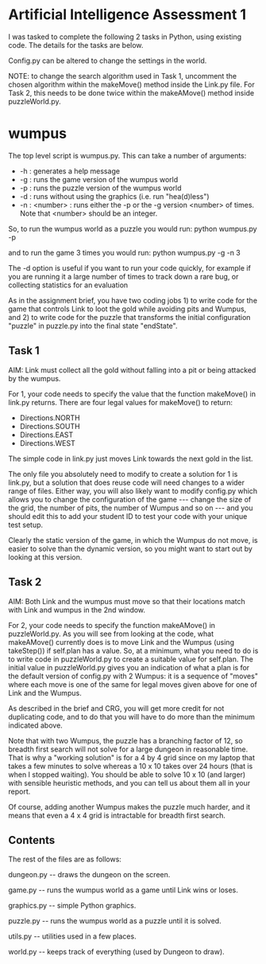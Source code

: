 # Artificial Intelligence Assessment 1
I was tasked to complete the following 2 tasks in Python, using existing code. The details for the tasks are below.

Config.py can be altered to change the settings in the world.

NOTE: to change the search algorithm used in Task 1, uncomment the chosen algorithm within the makeMove() method inside the Link.py file. For Task 2, this needs to be done twice within the makeAMove() method inside puzzleWorld.py.

# wumpus
The top level script is wumpus.py. This can take a number of arguments:

- -h : generates a help message
- -g : runs the game version of the wumpus world
- -p : runs the puzzle version of the wumpus world
- -d : runs without using the graphics (i.e. run "hea(d)less")
- -n : \<number\> : runs either the -p or the -g version \<number\> of times. Note that \<number\> should be an integer.

So, to run the wumpus world as a puzzle you would run:
python wumpus.py -p

and to run the game 3 times you would run:
python wumpus.py -g -n 3

The -d option is useful if you want to run your code quickly, for
example if you are running it a large number of times to track down a
rare bug, or collecting statistics for an evaluation

As in the assignment brief, you have two coding jobs 1) to write code
for the game that controls Link to loot the gold while avoiding pits
and Wumpus, and 2) to write code for the puzzle that transforms the
initial configuration "puzzle" in puzzle.py into the final state
"endState".

## Task 1

AIM: Link must collect all the gold without falling into a pit or being attacked by the wumpus.

For 1, your code needs to specify the value that the function
makeMove() in link.py returns. There are four legal values for
makeMove() to return:

- Directions.NORTH
- Directions.SOUTH
- Directions.EAST
- Directions.WEST

The simple code in link.py just moves Link towards the next gold in
the list.

The only file you absolutely need to modify to create a solution for 1 
is link.py, but a solution that does reuse code will need changes
to a wider range of files. Either way, you will also likely want to
modify config.py which allows you to change the configuration of the
game --- change the size of the grid, the number of pits, the number
of Wumpus and so on --- and you should edit this to add your student
ID to test your code with your unique test setup.

Clearly the static version of the game, in which the Wumpus do not
move, is easier to solve than the dynamic version, so you might want
to start out by looking at this version.

## Task 2

AIM: Both Link and the wumpus must move so that their locations match with Link and wumpus in the 2nd window.

For 2, your code needs to specify the function makeAMove() in
puzzleWorld.py. As you will see from looking at the code, what
makeAMove() currently does is to move Link and the Wumpus (using
takeStep()) if self.plan has a value. So, at a minimum, what you need
to do is to write code in puzzleWorld.py to create a suitable value
for self.plan. The initial value in puzzleWorld.py gives you an
indication of what a plan is for the default version of config.py with
2 Wumpus: it is a sequence of "moves" where each move is one of the
same for legal moves given above for one of Link and the Wumpus.

As described in the brief and CRG, you will get more credit for not
duplicating code, and to do that you will have to do more than the
minimum indicated above.

Note that with two Wumpus, the puzzle has a branching factor of 12, so
breadth first search will not solve for a large dungeon in reasonable
time. That is why a "working solution" is for a 4 by 4 grid since on
my laptop that takes a few minutes to solve whereas a 10 x 10 takes
over 24 hours (that is when I stopped waiting). You should be able to
solve 10 x 10 (and larger) with sensible heuristic methods, and you
can tell us about them all in your report.

Of course, adding another Wumpus makes the puzzle much harder, and it
means that even a 4 x 4 grid is intractable for breadth first search.

## Contents
The rest of the files are as follows:

dungeon.py  -- draws the dungeon on the screen.

game.py     -- runs the wumpus world as a game until Link wins or loses.

graphics.py -- simple Python graphics.

puzzle.py   -- runs the wumpus world as a puzzle until it is solved.

utils.py    -- utilities used in a few places.

world.py    -- keeps track of everything (used by Dungeon to draw).



